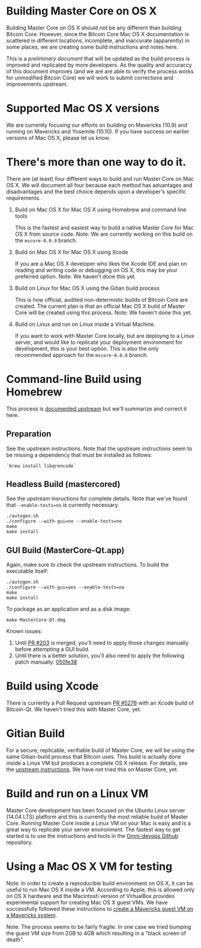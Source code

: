 Building Master Core on OS X
============================

Building Master Core on OS X should not be any different than building Bitcoin Core. However, since the Bitcoin Core Mac OS X documentation is scattered in different locations, incomplete, and inaccurate (apparently) in some places, we are creating some build instructions and notes here.

This is a *preliminary document* that will be updated as the build process is improved and replicated by more developers. As the quality and accuraccy of this document improves (and we are are able to verify the process works for unmodified Bitcoin Core) we will work to submit corrections and improvements upstream.

# Supported Mac OS X versions

We are currently focusing our efforts on building on Mavericks (10.9) and running on Mavericks and Yosemite (10.10). If you have success on earlier versions of Mac OS X, please let us know.

# There's more than one way to do it. 

There are (at least) four different ways to build and run Master Core on Mac OS X. We will document all four because each method has advantages and disadvantages and the best choice depends upon a developer's specific requirements.

1. Build on Mac OS X for Mac OS X using Homebrew and command line tools

    This is the fastest and easiest way to build a native Master Core for Mac OS X from source code. Note: We are currently working on this build on the `mscore-0.0.9` branch.

1. Build on Mac OS X for Mac OS X using Xcode

    If you are a Mac OS X developer who likes the Xcode IDE and plan on reading and writing code or debugging on OS X, this may be your preferred option. Note: We haven't done this yet.

1. Build on Linux for Mac OS X using the Gitian build process

    This is how official, audited non-determistic builds of Bitcoin Core are created. The current plan is that an official Mac OS X build of Master Core will be created using this process. Note: We haven't done this yet.

1. Build on Linux and run on Linux inside a Virtual Machine.

    If you want to work with Master Core locally, but are deployng to a Linux server, and would like to replicate your deployment environment for development, this is your best option. This is also the only recommended approach for the `mscore-0.0.8` branch.

# Command-line Build using Homebrew

This process is [documented upstream](https://github.com/bitcoin/bitcoin/blob/master/doc/build-osx.md) but we'll summarize and correct it here.

## Preparation

See the upstream instructions. Note that the upstream instructions seem to be missing a dependency that must be installed as follows:

    `brew install libqrencode`

## Headless Build (mastercored)

See the upstream insructions for complete details. Note that we've found that`--enable-tests=no` is currently necessary.

    ./autogen.sh
    ./configure --with-gui=no --enable-tests=no
    make
    make install

## GUI Build (MasterCore-Qt.app)

Again, make sure to check the upstream instructions. To build the executable itself:

    ./autogen.sh
    ./configure --with-gui=yes --enable-tests=no
    make
    make install

To package as an application and as a disk image:

    make MasterCore-Qt.dmg

Known issues:

1. Until [PR #203](https://github.com/mastercoin-MSC/mastercore/pull/203) is merged, you'll need to apply those changes manually before attempting a GUI build.
1. Until there is a better solution, you'll also need to apply the following patch manually: [050fe38](https://github.com/mastercoin-MSC/mastercore/commit/050fe3811339a13db1b2e6ced67bb4299355422d)

# Build using Xcode

There is currently a Pull Request upstream [PR #5276](https://github.com/bitcoin/bitcoin/pull/5276) with an Xcode build of Bitcoin-Qt. We haven't tried this with Master Core, yet.


# Gitian Build

For a secure, replicable, verifiable build of Master Core, we will be using the same Gitian-build process that Bitcoin uses. This build is actually done inside a Linux VM but produces a complete OS X release. For details, see the [upstream instructions](https://github.com/bitcoin/bitcoin/blob/master/doc/release-process.md). We have not tried this on Master Core, yet.

# Build and run on a Linux VM

Master Core development has been focused on the Ubuntu Linux server (14.04 LTS) platform and this is currently the most reliable build of Master Core. Running Master Core inside a Linux VM on your Mac is easy and is a great way to replicate your server environment. The fastest way to get started is to use the instructions and tools in the [Omni-devops Github](https://github.com/mastercoin-MSC/omni-devops) repository.

# Using a Mac OS X VM for testing

Note: In order to create a reproducible build environment on OS X, it can be useful to run Mac OS X inside a VM. According to Apple, this is allowed only on OS X hardware and the Macintosh version of VirtualBox provides experimental support for creating Mac OS X guest VMs. We have successfully followed these instructions to [create a Mavericks guest VM on a Mavericks system](http://engineering.bittorrent.com/2014/07/16/how-to-guide-for-mavericks-vm-on-mavericks/).

Note: The process seems to be fairly fragile. In one case we tried bumping the guest VM size from 2GB to 4GB which resulting in a "black screen of death".







